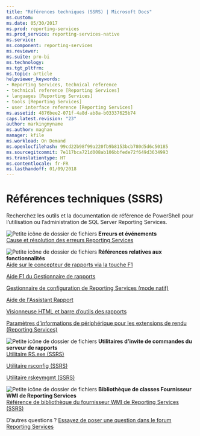```yaml
---
title: "Références techniques (SSRS) | Microsoft Docs"
ms.custom: 
ms.date: 05/30/2017
ms.prod: reporting-services
ms.prod_service: reporting-services-native
ms.service: 
ms.component: reporting-services
ms.reviewer: 
ms.suite: pro-bi
ms.technology: 
ms.tgt_pltfrm: 
ms.topic: article
helpviewer_keywords:
- Reporting Services, technical reference
- technical reference [Reporting Services]
- languages [Reporting Services]
- tools [Reporting Services]
- user interface reference [Reporting Services]
ms.assetid: 4876bee2-071f-4a8d-ab8a-b03337625b74
caps.latest.revision: "23"
author: markingmyname
ms.author: maghan
manager: kfile
ms.workload: On Demand
ms.openlocfilehash: 99cd22b98f99a220fb9b8153bcb780d5d6c50185
ms.sourcegitcommit: 7e117bca721d008ab106bbfede72f649d3634993
ms.translationtype: HT
ms.contentlocale: fr-FR
ms.lasthandoff: 01/09/2018
---
```

# <a name="technical-reference-ssrs"></a>Références techniques (SSRS)

  Recherchez les outils et la documentation de référence de PowerShell pour l’utilisation ou l’administration de SQL Server Reporting Services.  
  
 ![Petite icône de dossier de fichiers](../analysis-services/media/filefolder-small.png "Petite icône de dossier de fichiers") **Erreurs et événements**  
 [Cause et résolution des erreurs Reporting Services](../reporting-services/troubleshooting/cause-and-resolution-of-reporting-services-errors.md)  
  
 ![Petite icône de dossier de fichiers](../analysis-services/media/filefolder-small.png "Petite icône de dossier de fichiers") **Références relatives aux fonctionnalités**  
 [Aide sur le concepteur de rapports via la touche F1](../reporting-services/tools/report-designer-f1-help.md)  
  
 [Aide F1 du Gestionnaire de rapports](http://msdn.microsoft.com/library/e0137273-85b8-45f0-83e5-38a50481768f)  
  
 [Gestionnaire de configuration de Reporting Services &#40;mode natif&#41;](../reporting-services/install-windows/reporting-services-configuration-manager-native-mode.md)  
  
 [Aide de l'Assistant Rapport](http://msdn.microsoft.com/library/68287bcf-f91a-429f-bb7c-48c029b041fa)  
  
 [Visionneuse HTML et barre d’outils des rapports](../reporting-services/html-viewer-and-the-report-toolbar.md)  
  
 [Paramètres d’informations de périphérique pour les extensions de rendu &#40;Reporting Services&#41;](../reporting-services/device-information-settings-for-rendering-extensions-reporting-services.md)  
  
 ![Petite icône de dossier de fichiers](../analysis-services/media/filefolder-small.png "Petite icône de dossier de fichiers") **Utilitaires d’invite de commandes du serveur de rapports**  
 [Utilitaire RS.exe &#40;SSRS&#41;](../reporting-services/tools/rs-exe-utility-ssrs.md)  
  
 [Utilitaire rsconfig &#40;SSRS&#41;](../reporting-services/tools/rsconfig-utility-ssrs.md)  
  
 [Utilitaire rskeymgmt &#40;SSRS&#41;](../reporting-services/tools/rskeymgmt-utility-ssrs.md)  
  
 ![Petite icône de dossier de fichiers](../analysis-services/media/filefolder-small.png "Petite icône de dossier de fichiers") **Bibliothèque de classes Fournisseur WMI de Reporting Services**  
 [Référence de bibliothèque du fournisseur WMI de Reporting Services &#40;SSRS&#41;](../reporting-services/wmi-provider-library-reference/reporting-services-wmi-provider-library-reference-ssrs.md)  

D’autres questions ? [Essayez de poser une question dans le forum Reporting Services](http://go.microsoft.com/fwlink/?LinkId=620231)
